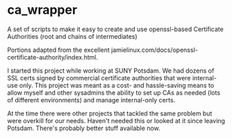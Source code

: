# ca_wrapper
A set of scripts to make it easy to create and use openssl-based Certificate Authorities (root and chains of intermediates)

Portions adapted from the excellent jamielinux.com/docs/openssl-certificate-authority/index.html.

I started this project while working at SUNY Potsdam. We had dozens of SSL 
certs signed by commercial certificate authorities that were internal-use 
only. This project was meant as a cost- and hassle-saving means to allow 
myself and other sysadmins the ability to set up CAs as needed (lots of 
different environments) and manage internal-only certs.

At the time there were other projects that tackled the same problem but 
were overkill for our needs. Haven't needed this or looked at it since
leaving Potsdam. There's probably better stuff available now.
